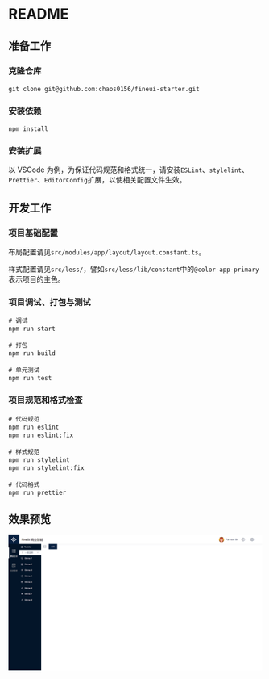 # README

## 准备工作

### 克隆仓库

```shell
git clone git@github.com:chaos0156/fineui-starter.git
```

### 安装依赖

```shell
npm install
```

### 安装扩展

以 VSCode 为例，为保证代码规范和格式统一，请安装`ESLint`、`stylelint`、`Prettier`、`EditorConfig`扩展，以使相关配置文件生效。

## 开发工作

### 项目基础配置

布局配置请见`src/modules/app/layout/layout.constant.ts`。

样式配置请见`src/less/`，譬如`src/less/lib/constant`中的`@color-app-primary`表示项目的主色。

### 项目调试、打包与测试

```shell
# 调试
npm run start

# 打包
npm run build

# 单元测试
npm run test
```

### 项目规范和格式检查

```shell
# 代码规范
npm run eslint
npm run eslint:fix

# 样式规范
npm run stylelint
npm run stylelint:fix

# 代码格式
npm run prettier
```

## 效果预览

![页面截图](./screenshots/demo.png)
